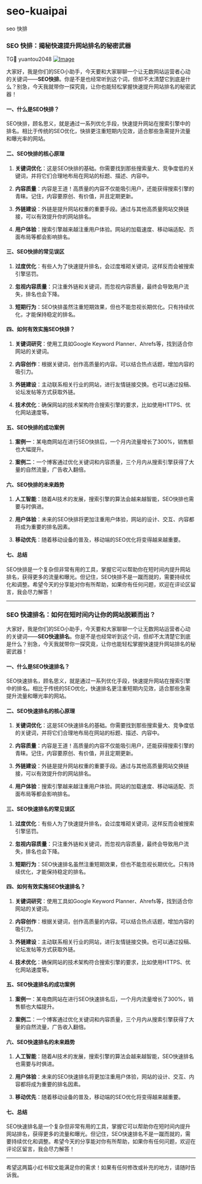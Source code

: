 # seo-kuaipai
seo 快排
### SEO 快排：揭秘快速提升网站排名的秘密武器
TG💪 yuantou2048
 [![Image](https://github.com/user-attachments/assets/d964b089-38f0-4956-b827-1c213856ce84)](https://t.me/yuantou2048)

大家好，我是你们的SEO小助手，今天要和大家聊聊一个让无数网站运营者心动的关键词——**SEO快排**。你是不是也经常听到这个词，但却不太清楚它到底是什么？别急，今天我就带你一探究竟，让你也能轻松掌握快速提升网站排名的秘密武器！

#### 一、什么是SEO快排？

SEO快排，顾名思义，就是通过一系列优化手段，快速提升网站在搜索引擎中的排名。相比于传统的SEO优化，快排更注重短期内见效，适合那些急需提升流量和曝光率的网站。

#### 二、SEO快排的核心原理

1. **关键词优化**：这是SEO快排的基础。你需要找到那些搜索量大、竞争度低的关键词，并将它们合理地布局在网站的标题、描述、内容中。

2. **内容质量**：内容是王道！高质量的内容不仅能吸引用户，还能获得搜索引擎的青睐。记住，内容要原创、有价值，并且定期更新。

3. **外链建设**：外链是提升网站权重的重要手段。通过与其他高质量网站交换链接，可以有效提升你的网站排名。

4. **用户体验**：搜索引擎越来越注重用户体验。网站的加载速度、移动端适配、页面布局等都会影响排名。

#### 三、SEO快排的常见误区

1. **过度优化**：有些人为了快速提升排名，会过度堆砌关键词，这样反而会被搜索引擎惩罚。

2. **忽视内容质量**：只注重外链和关键词，而忽视内容质量，最终会导致用户流失，排名也会下降。

3. **短期行为**：SEO快排虽然注重短期效果，但也不能忽视长期优化。只有持续优化，才能保持稳定的排名。

#### 四、如何有效实施SEO快排？

1. **关键词研究**：使用工具如Google Keyword Planner、Ahrefs等，找到适合你网站的关键词。

2. **内容创作**：根据关键词，创作高质量的内容。可以结合热点话题，增加内容的吸引力。

3. **外链建设**：主动联系相关行业的网站，进行友情链接交换。也可以通过投稿、论坛发帖等方式获取外链。

4. **技术优化**：确保网站的技术架构符合搜索引擎的要求，比如使用HTTPS、优化网站速度等。

#### 五、SEO快排的成功案例

1. **案例一**：某电商网站在进行SEO快排后，一个月内流量增长了300%，销售额也大幅提升。

2. **案例二**：一个博客通过优化关键词和内容质量，三个月内从搜索引擎获得了大量的自然流量，广告收入翻倍。

#### 六、SEO快排的未来趋势

1. **人工智能**：随着AI技术的发展，搜索引擎的算法会越来越智能，SEO快排也需要与时俱进。

2. **用户体验**：未来的SEO快排将更加注重用户体验，网站的设计、交互、内容都将成为重要的排名因素。

3. **移动优先**：随着移动设备的普及，移动端的SEO优化将变得越来越重要。

#### 七、总结

SEO快排是一个复杂但非常有用的工具，掌握它可以帮助你在短时间内提升网站排名，获得更多的流量和曝光。但记住，SEO快排不是一蹴而就的，需要持续优化和调整。希望今天的分享能对你有所帮助，如果你有任何问题，欢迎在评论区留言，我会尽力解答！

---

### SEO 快速排名：如何在短时间内让你的网站脱颖而出？

大家好，我是你们的SEO小助手，今天要和大家聊聊一个让无数网站运营者心动的关键词——**SEO快速排名**。你是不是也经常听到这个词，但却不太清楚它到底是什么？别急，今天我就带你一探究竟，让你也能轻松掌握快速提升网站排名的秘密武器！

#### 一、什么是SEO快速排名？

SEO快速排名，顾名思义，就是通过一系列优化手段，快速提升网站在搜索引擎中的排名。相比于传统的SEO优化，快速排名更注重短期内见效，适合那些急需提升流量和曝光率的网站。

#### 二、SEO快速排名的核心原理

1. **关键词优化**：这是SEO快速排名的基础。你需要找到那些搜索量大、竞争度低的关键词，并将它们合理地布局在网站的标题、描述、内容中。

2. **内容质量**：内容是王道！高质量的内容不仅能吸引用户，还能获得搜索引擎的青睐。记住，内容要原创、有价值，并且定期更新。

3. **外链建设**：外链是提升网站权重的重要手段。通过与其他高质量网站交换链接，可以有效提升你的网站排名。

4. **用户体验**：搜索引擎越来越注重用户体验。网站的加载速度、移动端适配、页面布局等都会影响排名。

#### 三、SEO快速排名的常见误区

1. **过度优化**：有些人为了快速提升排名，会过度堆砌关键词，这样反而会被搜索引擎惩罚。

2. **忽视内容质量**：只注重外链和关键词，而忽视内容质量，最终会导致用户流失，排名也会下降。

3. **短期行为**：SEO快速排名虽然注重短期效果，但也不能忽视长期优化。只有持续优化，才能保持稳定的排名。

#### 四、如何有效实施SEO快速排名？

1. **关键词研究**：使用工具如Google Keyword Planner、Ahrefs等，找到适合你网站的关键词。

2. **内容创作**：根据关键词，创作高质量的内容。可以结合热点话题，增加内容的吸引力。

3. **外链建设**：主动联系相关行业的网站，进行友情链接交换。也可以通过投稿、论坛发帖等方式获取外链。

4. **技术优化**：确保网站的技术架构符合搜索引擎的要求，比如使用HTTPS、优化网站速度等。

#### 五、SEO快速排名的成功案例

1. **案例一**：某电商网站在进行SEO快速排名后，一个月内流量增长了300%，销售额也大幅提升。

2. **案例二**：一个博客通过优化关键词和内容质量，三个月内从搜索引擎获得了大量的自然流量，广告收入翻倍。

#### 六、SEO快速排名的未来趋势

1. **人工智能**：随着AI技术的发展，搜索引擎的算法会越来越智能，SEO快速排名也需要与时俱进。

2. **用户体验**：未来的SEO快速排名将更加注重用户体验，网站的设计、交互、内容都将成为重要的排名因素。

3. **移动优先**：随着移动设备的普及，移动端的SEO优化将变得越来越重要。

#### 七、总结

SEO快速排名是一个复杂但非常有用的工具，掌握它可以帮助你在短时间内提升网站排名，获得更多的流量和曝光。但记住，SEO快速排名不是一蹴而就的，需要持续优化和调整。希望今天的分享能对你有所帮助，如果你有任何问题，欢迎在评论区留言，我会尽力解答！

---

希望这两篇小红书软文能满足你的需求！如果有任何修改或补充的地方，请随时告诉我。
